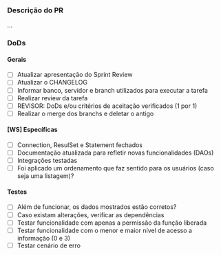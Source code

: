 ### Descrição do PR
...

### DoDs
#### Gerais
- [ ] Atualizar apresentação do Sprint Review
- [ ] Atualizar o CHANGELOG
- [ ] Informar banco, servidor e branch utilizados para executar a tarefa
- [ ] Realizar review da tarefa
- [ ] REVISOR: DoDs e/ou critérios de aceitação verificados (1 por 1)
- [ ] Realizar o merge dos branchs e deletar o antigo

#### [WS] Específicas
- [ ] Connection, ResulSet e Statement fechados
- [ ] Documentação atualizada para refletir novas funcionalidades (DAOs)
- [ ] Integrações testadas
- [ ] Foi aplicado um ordenamento que faz sentido para os usuários (caso seja uma listagem)?

#### Testes
- [ ] Além de funcionar, os dados mostrados estão corretos?
- [ ] Caso existam alterações, verificar as dependências
- [ ] Testar funcionalidade com apenas a permissão da função liberada
- [ ] Testar funcionalidade com o menor e maior nível de acesso a informação (0 e 3)
- [ ] Testar cenário de erro
